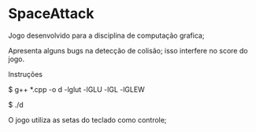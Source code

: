 # SpaceAttack
Jogo desenvolvido para a disciplina de computação grafica;

Apresenta alguns bugs na detecção de colisão; isso interfere no score do jogo.

Instruções

$ g++ *.cpp -o d -lglut -lGLU -lGL -lGLEW

$ ./d

O jogo utiliza as setas do teclado como controle;
